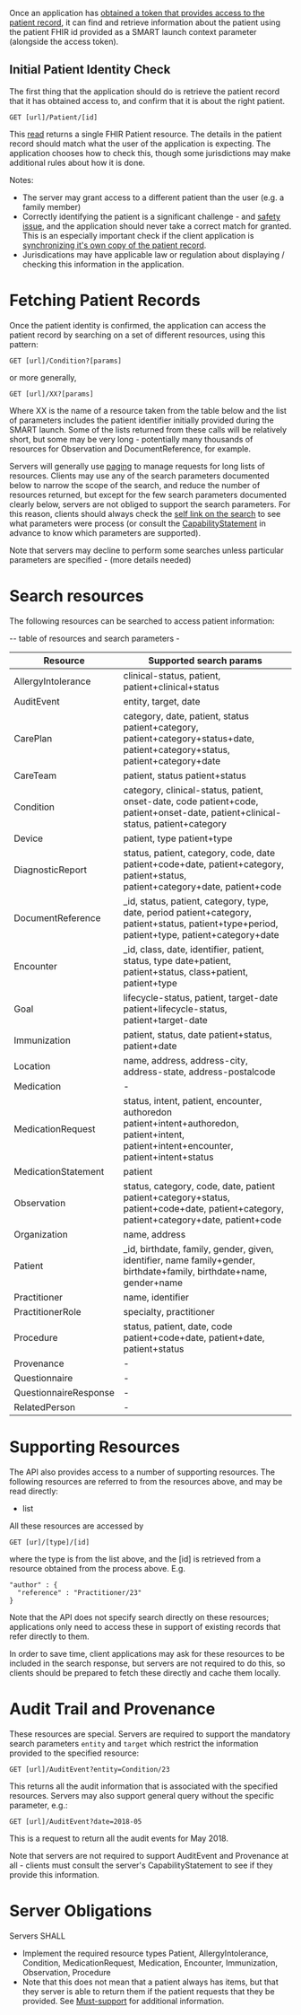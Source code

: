 Once an application has [obtained a token that provides access to the patient record](access.html), it can 
find and retrieve information about the patient using the patient FHIR id provided as a SMART launch context parameter (alongside the access token). 

## Initial Patient Identity Check 

The first thing that the application should do is retrieve the patient record that it has obtained access to, and confirm that it is about the right patient.

    GET [url]/Patient/[id]

This [read](http://hl7.org/fhir/http.html#read) returns a single FHIR Patient resource.
The details in the patient record should match what the user of the application is expecting. The application chooses how to check this, though some jurisdictions may make additional rules about how it is done. 

Notes:
* The server may grant access to a different patient than the user (e.g. a family member)
* Correctly identifying the patient is a significant challenge - and [safety issue](safety.html), and the application should never take a correct match for granted. This is an especially important check if the client application is [synchronizing it's own copy of the patient record](synchronization.html).
* Jurisdications may have applicable law or regulation about displaying / checking this information in the application.

# Fetching Patient Records 

Once the patient identity is confirmed, the application can access the patient record by searching on a set of different resources, using this pattern:

    GET [url]/Condition?[params]
    
or more generally, 

    GET [url]/XX?[params]

Where XX is the name of a resource taken from the table below and the list of parameters includes the patient identifier initially provided during the SMART launch. Some of the lists returned from these calls will be relatively short, but some may be very long - potentially many thousands of resources for Observation and DocumentReference, for example. 

Servers will generally use [paging](http://hl7.org/fhir/http.html#paging) to manage requests for long lists of resources. 
Clients may use any of the search parameters documented below to narrow the scope of the search, and reduce the number
of resources returned, but except for the few search parameters documented clearly below, servers are not obliged to support
the search parameters. For this reason, clients should always check the [self link on the search](http://hl7.org/fhir/search.html#errors) to see what parameters
were process (or consult the [CapabilityStatement](CapabilityStatement-ipa-server.html) in advance to know which parameters are supported). 

Note that servers may decline to perform some searches unless particular parameters are specified - (more details needed)

# Search resources 

The following resources can be searched to access patient information:

-- table of resources and search parameters -

|Resource | Supported search params|
| ------- | ---------------------- | 
| AllergyIntolerance | clinical-status, patient, patient+clinical+status |
| AuditEvent | entity, target, date |
| CarePlan | category, date, patient, status patient+category, patient+category+status+date, patient+category+status, patient+category+date	 |
| CareTeam | patient, status patient+status	|
| Condition | category, clinical-status, patient, onset-date, code patient+code, patient+onset-date, patient+clinical-status, patient+category	|
| Device | patient, type patient+type |
| DiagnosticReport | status, patient, category, code, date patient+code+date, patient+category, patient+status, patient+category+date, patient+code	|
| DocumentReference | \_id, status, patient, category, type, date, period patient+category, patient+status, patient+type+period, patient+type, patient+category+date |
| Encounter | \_id, class, date, identifier, patient, status, type date+patient, patient+status, class+patient, patient+type |
| Goal | lifecycle-status, patient, target-date patient+lifecycle-status, patient+target-date | 
| Immunization | patient, status, date patient+status, patient+date	|
| Location | name, address, address-city, address-state, address-postalcode |
| Medication | - |
| MedicationRequest | status, intent, patient, encounter, authoredon patient+intent+authoredon, patient+intent, patient+intent+encounter, patient+intent+status	|
| MedicationStatement | patient |
| Observation | status, category, code, date, patient patient+category+status, patient+code+date, patient+category, patient+category+date, patient+code	|
| Organization | name, address |
| Patient | \_id, birthdate, family, gender, given, identifier, name family+gender, birthdate+family, birthdate+name, gender+name |
| Practitioner | name, identifier | 
| PractitionerRole | specialty, practitioner |
| Procedure | status, patient, date, code patient+code+date, patient+date, patient+status |
| Provenance | - |
| Questionnaire | - |
| QuestionnaireResponse | - |
| RelatedPerson | - |


# Supporting Resources

The API also provides access to a number of supporting resources. The following resources are referred to from the 
resources above, and may be read directly:

* list

All these resources are accessed by 

    GET [ur]/[type]/[id]
    
where the type is from the list above, and the [id] is retrieved from a resource obtained from the process above.
E.g. 

    "author" : {
      "reference" : "Practitioner/23"
    }

Note that the API does not specify search directly on these resources; applications only need to access these 
in support of existing records that refer directly to them. 

In order to save time, client applications may ask for these resources to be included in the search response, but
servers are not required to do this, so clients should be prepared to fetch these directly and cache them locally. 

# Audit Trail and Provenance

These resources are special. Servers are required to support the mandatory search parameters ```entity``` and ```target```
which restrict the information provided to the specified resource:

    GET [url]/AuditEvent?entity=Condition/23
    
This returns all the audit information that is associated with the specified resources. Servers may also support 
general query without the specific parameter, e.g.:

    GET [url]/AuditEvent?date=2018-05 
    
This is a request to return all the audit events for May 2018. 

Note that servers are not required to support AuditEvent and Provenance at all - clients must consult the 
server's CapabilityStatement to see if they provide this information.


# Server Obligations

Servers SHALL

* Implement the required resource types Patient, AllergyIntolerance, Condition, MedicationRequest, Medication, Encounter, Immunization, Observation, Procedure
 * Note that this does not mean that a patient always has items, but that they server is able to return them if the patient requests that they be provided. See [Must-support](conformance.html#must-support) for additional information.
